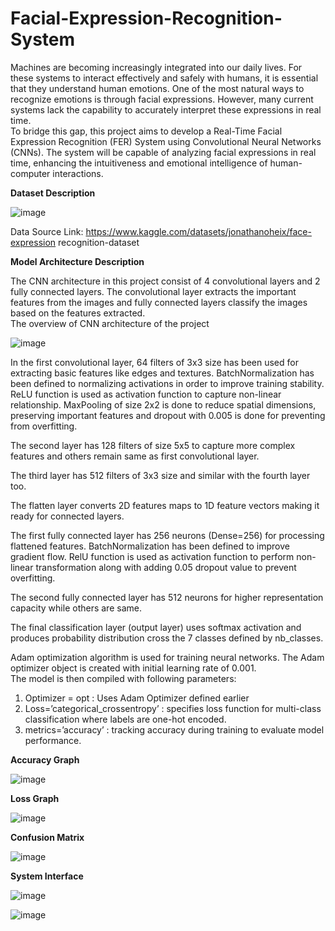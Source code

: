 # Facial-Expression-Recognition-System

Machines are becoming increasingly integrated into our daily lives. For these systems to 
interact effectively and safely with humans, it is essential that they understand human 
emotions. One of the most natural ways to recognize emotions is through facial 
expressions. However, many current systems lack the capability to accurately interpret 
these expressions in real time.  
To bridge this gap, this project aims to develop a Real-Time Facial Expression 
Recognition (FER) System using Convolutional Neural Networks (CNNs). The system will 
be capable of analyzing facial expressions in real time, enhancing the intuitiveness and 
emotional intelligence of human-computer interactions.

**Dataset Description**

![image](https://github.com/user-attachments/assets/e18bd461-ccb8-4684-928b-bb7f2e24ba70)

Data Source Link: https://www.kaggle.com/datasets/jonathanoheix/face-expression
recognition-dataset  

**Model Architecture Description**

The CNN architecture in this project consist of 4 convolutional layers and 2 fully connected 
layers. The convolutional layer extracts the important features from the images and fully 
connected layers classify the images based on the features extracted.  
The overview of CNN architecture of the project 

![image](https://github.com/user-attachments/assets/6e38b4b0-9141-44f0-93f1-85a3f83d8ca2)

In the first convolutional layer, 64 filters of 3x3 size has been used for extracting basic 
features like edges and textures. BatchNormalization has been defined to normalizing 
activations in order to improve training stability. ReLU function is used as activation 
function to capture non-linear relationship. MaxPooling of size 2x2 is done to reduce 
spatial dimensions, preserving important features and dropout with 0.005 is done for 
preventing from overfitting.  

The second layer has 128 filters of size 5x5 to capture more complex features and others 
remain same as first convolutional layer. 

The third layer has 512 filters of 3x3 size and similar with the fourth layer too.  

The flatten layer converts 2D features maps to 1D feature vectors making it ready for 
connected layers.

The first fully connected layer has 256 neurons (Dense=256) for processing flattened 
features. BatchNormalization has been defined to improve gradient flow. RelU function is 
used as activation function to perform non-linear transformation along with adding 0.05 
dropout value to prevent overfitting.  

The second fully connected layer has 512 neurons for higher representation capacity 
while others are same.  

The final classification layer (output layer) uses softmax activation and produces 
probability distribution cross the 7 classes defined by nb_classes. 

Adam optimization algorithm is used for training neural networks. The Adam optimizer 
object is created with initial learning rate of 0.001.  
The model is then compiled with following parameters: 

1. Optimizer = opt : Uses Adam Optimizer defined earlier 
2. Loss=’categorical_crossentropy’ : specifies loss function for multi-class 
classification where labels are one-hot encoded.  
3. metrics=’accuracy’ : tracking accuracy during training to evaluate model 
performance.

**Accuracy Graph**

![image](https://github.com/user-attachments/assets/5d5f6144-36a7-452a-85f1-8755e1334ab2)


**Loss Graph**

![image](https://github.com/user-attachments/assets/f8426050-77c7-4b7d-927e-3dba4b7c0921)


**Confusion Matrix**

![image](https://github.com/user-attachments/assets/66baaca7-fdc5-4088-afb7-4acf4bebcb73)

****System Interface****

![image](https://github.com/user-attachments/assets/3e1a0f2e-a213-4669-88e7-2ca79af6ca68)

![image](https://github.com/user-attachments/assets/7832c1c5-afe8-4ec3-bd87-c4e0ee1cab2a)




